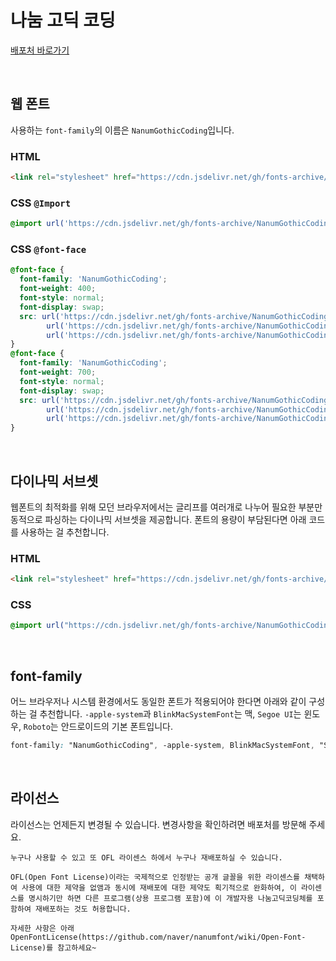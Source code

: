 # 나눔 고딕 코딩

[배포처 바로가기](https://github.com/naver/nanumfont?tab=readme-ov-file)

&nbsp;

## 웹 폰트

사용하는 `font-family`의 이름은 `NanumGothicCoding`입니다.

### HTML

```html
<link rel="stylesheet" href="https://cdn.jsdelivr.net/gh/fonts-archive/NanumGothicCoding/NanumGothicCoding.css" type="text/css"/>
```

### CSS `@Import`

```css
@import url('https://cdn.jsdelivr.net/gh/fonts-archive/NanumGothicCoding/NanumGothicCoding.css');
```

### CSS `@font-face`

```css
@font-face {
  font-family: 'NanumGothicCoding';
  font-weight: 400;
  font-style: normal;
  font-display: swap;
  src: url('https://cdn.jsdelivr.net/gh/fonts-archive/NanumGothicCoding/NanumGothicCoding.woff2') format('woff2'),
        url('https://cdn.jsdelivr.net/gh/fonts-archive/NanumGothicCoding/NanumGothicCoding.woff') format('woff'),
        url('https://cdn.jsdelivr.net/gh/fonts-archive/NanumGothicCoding/NanumGothicCoding.ttf') format('truetype');
}
@font-face {
  font-family: 'NanumGothicCoding';
  font-weight: 700;
  font-style: normal;
  font-display: swap;
  src: url('https://cdn.jsdelivr.net/gh/fonts-archive/NanumGothicCoding/NanumGothicCoding-Bold.woff2') format('woff2'),
        url('https://cdn.jsdelivr.net/gh/fonts-archive/NanumGothicCoding/NanumGothicCoding-Bold.woff') format('woff'),
        url('https://cdn.jsdelivr.net/gh/fonts-archive/NanumGothicCoding/NanumGothicCoding-Bold.ttf') format('truetype');
}
```

&nbsp;

## 다이나믹 서브셋

웹폰트의 최적화를 위해 모던 브라우저에서는 글리프를 여러개로 나누어 필요한 부분만 동적으로 파싱하는 다이나믹 서브셋을 제공합니다. 폰트의 용량이 부담된다면 아래 코드를 사용하는 걸 추천합니다.

### HTML

```html
<link rel="stylesheet" href="https://cdn.jsdelivr.net/gh/fonts-archive/NanumGothicCoding/subsets/NanumGothicCoding-dynamic-subset.css" type="text/css"/>
```

### CSS

```css
@import url("https://cdn.jsdelivr.net/gh/fonts-archive/NanumGothicCoding/subsets/NanumGothicCoding-dynamic-subset.css");
```

&nbsp;

## font-family

어느 브라우저나 시스템 환경에서도 동일한 폰트가 적용되어야 한다면 아래와 같이 구성하는 걸 추천합니다. `-apple-system`과 `BlinkMacSystemFont`는 맥, `Segoe UI`는 윈도우, `Roboto`는 안드로이드의 기본 폰트입니다.

```css
font-family: "NanumGothicCoding", -apple-system, BlinkMacSystemFont, "Segoe UI",Roboto, Oxygen, Ubuntu, Cantarell, "Open Sans", "Helvetica Neue", sans-serif;
```

&nbsp;

## 라이선스

라이선스는 언제든지 변경될 수 있습니다. 변경사항을 확인하려면 배포처를 방문해 주세요.

```
누구나 사용할 수 있고 또 OFL 라이센스 하에서 누구나 재배포하실 수 있습니다.

OFL(Open Font License)이라는 국제적으로 인정받는 공개 글꼴을 위한 라이센스를 채택하여 사용에 대한 제약을 없앰과 동시에 재배포에 대한 제약도 획기적으로 완화하여, 이 라이센스를 명시하기만 하면 다른 프로그램(상용 프로그램 포함)에 이 개발자용 나눔고딕코딩체를 포함하여 재배포하는 것도 허용합니다.

자세한 사항은 아래 OpenFontLicense(https://github.com/naver/nanumfont/wiki/Open-Font-License)를 참고하세요~
```
